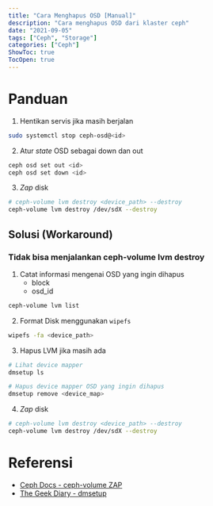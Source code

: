 ```yaml
---
title: "Cara Menghapus OSD [Manual]"
description: "Cara menghapus OSD dari klaster ceph" 
date: "2021-09-05"
tags: ["Ceph", "Storage"]
categories: ["Ceph"]
ShowToc: true
TocOpen: true
---
```


# Panduan
1. Hentikan servis jika masih berjalan
```bash
sudo systemctl stop ceph-osd@<id>
```

2. Atur _state_ OSD sebagai down dan out
```bash
ceph osd set out <id>
ceph osd set down <id>
```

3. _Zap_ disk
```bash
# ceph-volume lvm destroy <device_path> --destroy
ceph-volume lvm destroy /dev/sdX --destroy
```

## Solusi (Workaround)
### Tidak bisa menjalankan ceph-volume lvm destroy
1. Catat informasi mengenai OSD yang ingin dihapus
    - block
    - osd_id
```bash
ceph-volume lvm list
```

2. Format Disk menggunakan `wipefs`
```bash
wipefs -fa <device_path>
```

3. Hapus LVM jika masih ada 
```bash
# Lihat device mapper 
dmsetup ls

# Hapus device mapper OSD yang ingin dihapus
dmsetup remove <device_map>
```

4. _Zap_ disk
```bash
# ceph-volume lvm destroy <device_path> --destroy
ceph-volume lvm destroy /dev/sdX --destroy
```

# Referensi
- [Ceph Docs - ceph-volume ZAP](https://docs.ceph.com/en/latest/ceph-volume/lvm/zap/)
- [The Geek Diary - dmsetup](https://www.thegeekdiary.com/examples-of-using-dmsetup-command-in-linux/)
